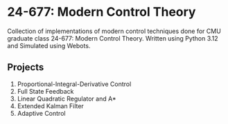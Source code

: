 # 24-677: Modern Control Theory
Collection of implementations of modern control techniques done for CMU graduate class 24-677: Modern Control Theory. Written using Python 3.12 and Simulated using Webots.
## Projects
1. Proportional-Integral-Derivative Control
2. Full State Feedback
3. Linear Quadratic Regulator and A*
4. Extended Kalman Filter
5. Adaptive Control
